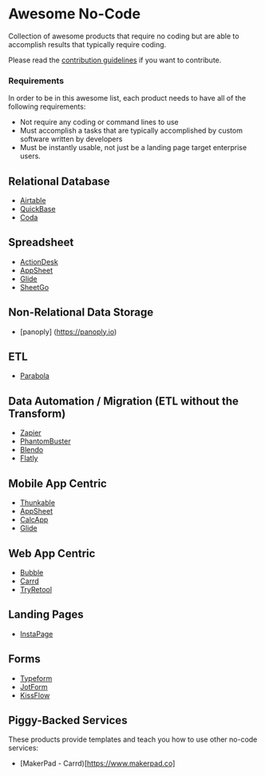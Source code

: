 # Awesome No-Code

Collection of awesome products that require no coding but are able to accomplish results that typically require coding. 

Please read the [contribution guidelines](CONTRIBUTING.md) if you want to contribute.

### Requirements
In order to be in this awesome list, each product needs to have all of the following requirements: 
- Not require any coding or command lines to use
- Must accomplish a tasks that are typically accomplished by custom software written by developers
- Must be instantly usable, not just be a landing page target enterprise users. 

## Relational Database 
- [Airtable](https://airtable.com)
- [QuickBase](https://www.quickbase.com/) 
- [Coda](https://coda.io/) 

## Spreadsheet
- [ActionDesk](https://www.actiondesk.io/)
- [AppSheet](https://www.appsheet.com/) 
- [Glide](https://www.glideapps.com)
- [SheetGo](https://www.sheetgo.com/)

## Non-Relational Data Storage
- [panoply] (https://panoply.io)

## ETL
- [Parabola](https://parabola.io)

## Data Automation / Migration (ETL without the Transform) 
- [Zapier](https://zapier.com/)
- [PhantomBuster](https://phantombuster.com)
- [Blendo](https://www.blendo.co) 
- [Flatly](https://flatly.io/) 

## Mobile App Centric
- [Thunkable](https://thunkable.com/)
- [AppSheet](https://www.appsheet.com/) 
- [CalcApp](https://www.calcapp.net/) 
- [Glide](https://www.glideapps.com)

## Web App Centric 
- [Bubble](https://bubble.is/)
- [Carrd](https://carrd.co/) 
- [TryRetool](https://tryretool.com/)

## Landing Pages
- [InstaPage](https://instapage.com)

## Forms 
- [Typeform](https://typeform.com)
- [JotForm](https://www.jotform.com)
- [KissFlow](https://kissflow.com) 

## Piggy-Backed Services 
These products provide templates and teach you how to use other no-code services: 
- [MakerPad - Carrd)[https://www.makerpad.co]
